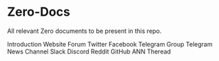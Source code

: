 # Zero-Docs

All relevant Zero documents to be present in this repo. 

Introduction
Website
Forum
Twitter
Facebook
Telegram Group
Telegram News Channel
Slack
Discord
Reddit
GitHub
ANN Theread
